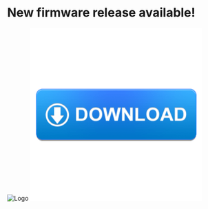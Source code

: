 # New firmware release available!
![Logo](logo.webp)
[![Logo](download-button.png)](http://github.com)
